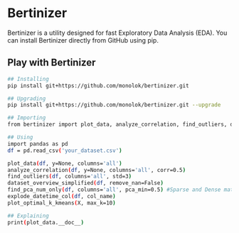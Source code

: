 # Bertinizer

Bertinizer is a utility designed for fast Exploratory Data Analysis (EDA).
You can install Bertinizer directly from GitHub using pip.

## Play with Bertinizer

```bash
## Installing
pip install git+https://github.com/monolok/bertinizer.git

## Upgrading
pip install git+https://github.com/monolok/bertinizer.git --upgrade

## Importing
from bertinizer import plot_data, analyze_correlation, find_outliers, dataset_overview_simplified, find_pca_num_only, explode_datetime_col, plot_optimal_k_kmeans

## Using
import pandas as pd
df = pd.read_csv('your_dataset.csv')

plot_data(df, y=None, columns='all')
analyze_correlation(df, y=None, columns='all', corr=0.5)
find_outliers(df, columns='all', std=3)
dataset_overview_simplified(df, remove_nan=False)
find_pca_num_only(df, columns='all', pca_min=0.5) #Sparse and Dense matrix
explode_datetime_col(df, col_name)
plot_optimal_k_kmeans(X, max_k=10)

## Explaining
print(plot_data.__doc__)